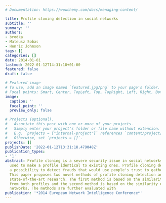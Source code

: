 ```yaml
---
# Documentation: https://wowchemy.com/docs/managing-content/

title: Profile cloning detection in social networks
subtitle: ''
summary: ''
authors:
- brodka
- Mateusz Sobas
- Henric Johnson
tags: []
categories: []
date: 2014-01-01
lastmod: 2022-01-12T14:31:18+01:00
featured: false
draft: false

# Featured image
# To use, add an image named `featured.jpg/png` to your page's folder.
# Focal points: Smart, Center, TopLeft, Top, TopRight, Left, Right, BottomLeft, Bottom, BottomRight.
image:
  caption: ''
  focal_point: ''
  preview_only: false

# Projects (optional).
#   Associate this post with one or more of your projects.
#   Simply enter your project's folder or file name without extension.
#   E.g. `projects = ["internal-project"]` references `content/project/deep-learning/index.md`.
#   Otherwise, set `projects = []`.
projects: []
publishDate: '2022-01-12T13:31:18.479048Z'
publication_types:
- '1'
abstract: Profile cloning is a severe security issue in social networks since it is
  used to make a profile identical to existing ones. Profile cloning detection creates
  a possibility to detect frauds that would use people's trust to gather social information.
  This paper proposes two novel methods of profile cloning detection and also presents
  state-of-the-art research. The first method is based on the similarity of attributes
  from both profiles and the second method is based on the similarity of relationship
  networks. The methods are further evaluated with
publication: '*2014 European Network Intelligence Conference*'
---
```

